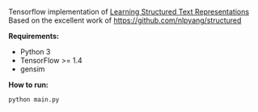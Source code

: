 Tensorflow implementation of [Learning Structured Text Representations](https://arxiv.org/abs/1705.09207)
Based on the excellent work of https://github.com/nlpyang/structured

**Requirements:**  

* Python 3  
* TensorFlow >= 1.4  
* gensim


**How to run:**  
  ```
  python main.py
  ```

